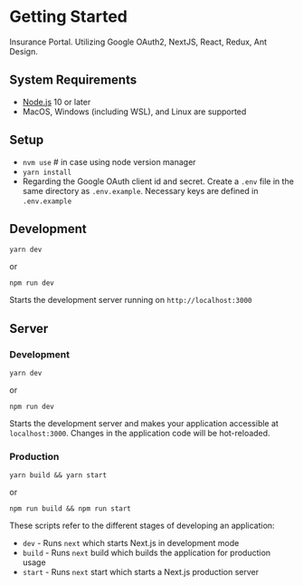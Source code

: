 # Getting Started

Insurance Portal. Utilizing Google OAuth2, NextJS, React, Redux, Ant Design.

## System Requirements

- [Node.js](https://nodejs.org/en/) 10 or later
- MacOS, Windows (including WSL), and Linux are supported

## Setup

- `nvm use` # in case using node version manager
- `yarn install`
- Regarding the Google OAuth client id and secret. Create a `.env` file in the same directory as `.env.example`. Necessary keys are defined in `.env.example`

## Development

```Shell
yarn dev
```

or

```Shell
npm run dev
```

Starts the development server running on `http://localhost:3000`

## Server

### Development

```Shell
yarn dev
```

or

```Shell
npm run dev
```

Starts the development server and makes your application accessible at
`localhost:3000`. Changes in the application code will be hot-reloaded.

### Production

```Shell
yarn build && yarn start
```

or

```Shell
npm run build && npm run start
```

These scripts refer to the different stages of developing an application:

- `dev` - Runs `next` which starts Next.js in development mode
- `build` - Runs `next` build which builds the application for production usage
- `start` - Runs `next` start which starts a Next.js production server
